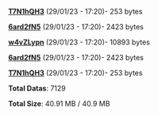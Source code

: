 [**T7N1hQH3**](/data/T7N1hQH3.txt) (29/01/23 - 17:20)- 253 bytes

[**6ard2fN5**](/data/6ard2fN5.txt) (29/01/23 - 17:20)- 2423 bytes

[**w4vZLypn**](/data/w4vZLypn.txt) (29/01/23 - 17:20)- 10893 bytes

[**6ard2fN5**](/data/6ard2fN5.txt) (29/01/23 - 17:20)- 2423 bytes

[**T7N1hQH3**](/data/T7N1hQH3.txt) (29/01/23 - 17:20)- 253 bytes

**Total Datas**: 7129

**Total Size**: 40.91 MB / 40.9 MB